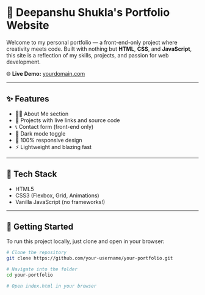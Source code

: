 # 🎨 Deepanshu Shukla's Portfolio Website

Welcome to my personal portfolio — a front-end-only project where creativity meets code. Built with nothing but **HTML**, **CSS**, and **JavaScript**, this site is a reflection of my skills, projects, and passion for web development.

🌐 **Live Demo:** [yourdomain.com](https://yourdomain.com)

---

## ✨ Features

- 🧑‍💻 About Me section
- 🧰 Projects with live links and source code
- 📞 Contact form (front-end only)
- 🌙 Dark mode toggle
- 📱 100% responsive design
- ⚡ Lightweight and blazing fast

---

## 🔧 Tech Stack

- HTML5
- CSS3 (Flexbox, Grid, Animations)
- Vanilla JavaScript (no frameworks!)

---

## 🚀 Getting Started

To run this project locally, just clone and open in your browser:

```bash
# Clone the repository
git clone https://github.com/your-username/your-portfolio.git

# Navigate into the folder
cd your-portfolio

# Open index.html in your browser
